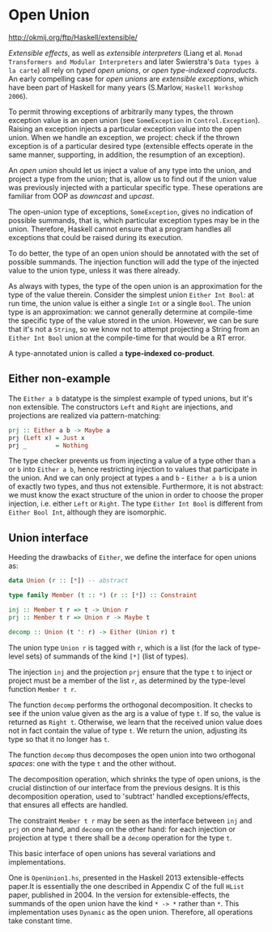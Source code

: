 # Open Union

http://okmij.org/ftp/Haskell/extensible/

*Extensible effects*, as well as *extensible interpreters* (Liang et al. `Monad Transformers and Modular Interpreters` and later Swierstra's `Data types à la carte`) all rely on *typed open unions*, or *open type-indexed coproducts*. An early compelling case for *open unions* are *extensible exceptions*, which have been part of Haskell for many years (S.Marlow, `Haskell Workshop 2006`).

To permit throwing exceptions of arbitrarily many types, the thrown exception value is an open union (see `SomeException` in `Control.Exception`). Raising an exception injects a particular exception value into the open union. When we handle an exception, we project: check if the thrown exception is of a particular desired type (extensible effects operate in the same manner, supporting, in addition, the resumption of an exception).

An *open union* should let us inject a value of any type into the union, and project a type from the union; that is, allow us to find out if the union value was previously injected with a particular specific type. These operations are familiar from OOP as *downcast* and *upcast*.

The open-union type of exceptions, `SomeException`, gives no indication of possible summands, that is, which particular exception types may be in the union. Therefore, Haskell cannot ensure that a program handles all exceptions that could be raised during its execution.

To do better, the type of an open union should be annotated with the set of possible summands. The injection function will add the type of the injected value to the union type, unless it was there already.

As always with types, the type of the open union is an approximation for the type of the value therein. Consider the simplest union `Either Int Bool`: at run time, the union value is either a single `Int` or a single `Bool`. The union type is an approximation: we cannot generally determine at compile-time the specific type of the value stored in the union. However, we can be sure that it's not a `String`, so we know not to attempt projecting a String from an `Either Int Bool` union at the compile-time for that would be a RT error.

A type-annotated union is called a **type-indexed co-product**.

## Either non-example

The `Either a b` datatype is the simplest example of typed unions, but it's non extensible. The constructors `Left` and `Right` are injections, and projections are realized via pattern-matching:

```hs
prj :: Either a b -> Maybe a
prj (Left x) = Just x
prj _        = Nothing
```

The type checker prevents us from injecting a value of a type other than `a` or `b` into `Either a b`, hence restricting injection to values that participate in the union. And we can only project at types `a` and `b` - `Either a b` is a union of exactly two types, and thus not extensible. Furthermore, it is not abstract: we must know the exact structure of the union in order to choose the proper injection, i.e. either `Left` or `Right`. The type `Either Int Bool` is different from `Either Bool Int`, although they are isomorphic.

## Union interface

Heeding the drawbacks of `Either`, we define the interface for open unions as:

```hs
data Union (r :: [*]) -- abstract

type family Member (t :: *) (r :: [*]) :: Constraint

inj :: Member t r => t -> Union r
prj :: Member t r => Union r -> Maybe t

decomp :: Union (t ': r) -> Either (Union r) t
```

The union type `Union r` is tagged with `r`, which is a list (for the lack of type-level sets) of summands of the kind `[*]` (list of types).

The injection `inj` and the projection `prj` ensure that the type `t` to inject or project must be a member of the list `r`, as determined by the type-level function `Member t r`.

The function `decomp` performs the orthogonal decomposition. It checks to see if the union value given as the arg is a value of type `t`. If so, the value is returned as `Right t`. Otherwise, we learn that the received union value does not in fact contain the value of type `t`. We return the union, adjusting its type so that it no longer has `t`.

The function `decomp` thus decomposes the open union into two orthogonal *spaces*: one with the type `t` and the other without.

The decomposition operation, which shrinks the type of open unions, is the crucial distinction of our interface from the previous designs. It is this decomposition operation, used to 'subtract' handled exceptions/effects, that ensures all effects are handled.

The constraint `Member t r` may be seen as the interface between `inj` and `prj` on one hand, and `decomp` on the other hand: for each injection or projection at type `t` there shall be a `decomp` operation for the type `t`.

This basic interface of open unions has several variations and implementations.

One is `OpenUnion1.hs`, presented in the Haskell 2013 extensible-effects paper.It is essentially the one described in Appendix C of the full `HList` paper, published in 2004. In the version for extensible-effects, the summands of the open union have the kind `* -> *` rather than `*`. This implementation uses `Dynamic` as the open union. Therefore, all operations take constant time.
